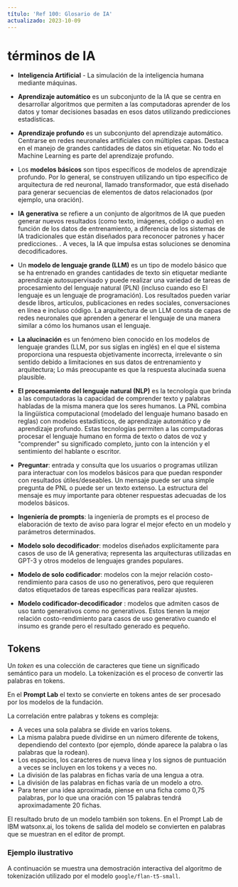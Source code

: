 ```yaml
---
título: 'Ref 100: Glosario de IA'
actualizado: 2023-10-09
---
```


# términos de IA

- **Inteligencia Artificial** - La simulación de la inteligencia humana mediante máquinas.

- **Aprendizaje automático** es un subconjunto de la IA que se centra en desarrollar algoritmos que permiten a las computadoras aprender de los datos y tomar decisiones basadas en esos datos utilizando predicciones estadísticas.

- **Aprendizaje profundo** es un subconjunto del aprendizaje automático. Centrarse en redes neuronales artificiales con múltiples capas. Destaca en el manejo de grandes cantidades de datos sin etiquetar. No todo el Machine Learning es parte del aprendizaje profundo.

- Los **modelos básicos** son tipos específicos de modelos de aprendizaje profundo. Por lo general, se construyen utilizando un tipo específico de arquitectura de red neuronal, llamado transformador, que está diseñado para generar secuencias de elementos de datos relacionados (por ejemplo, una oración).

- **IA generativa** se refiere a un conjunto de algoritmos de IA que pueden generar nuevos resultados (como texto, imágenes, código o audio) en función de los datos de entrenamiento, a diferencia de los sistemas de IA tradicionales que están diseñados para reconocer patrones y hacer predicciones. . A veces, la IA que impulsa estas soluciones se denomina decodificadores.

- Un **modelo de lenguaje grande (LLM)** es un tipo de modelo básico que se ha entrenado en grandes cantidades de texto sin etiquetar mediante aprendizaje autosupervisado y puede realizar una variedad de tareas de procesamiento del lenguaje natural (PLN) (incluso cuando eso El lenguaje es un lenguaje de programación). Los resultados pueden variar desde libros, artículos, publicaciones en redes sociales, conversaciones en línea e incluso código. La arquitectura de un LLM consta de capas de redes neuronales que aprenden a generar el lenguaje de una manera similar a cómo los humanos usan el lenguaje.

- **La alucinación** es un fenómeno bien conocido en los modelos de lenguaje grandes (LLM, por sus siglas en inglés) en el que el sistema proporciona una respuesta objetivamente incorrecta, irrelevante o sin sentido debido a limitaciones en sus datos de entrenamiento y arquitectura; Lo más preocupante es que la respuesta alucinada suena plausible.

- **El procesamiento del lenguaje natural (NLP)** es la tecnología que brinda a las computadoras la capacidad de comprender texto y palabras habladas de la misma manera que los seres humanos. La PNL combina la lingüística computacional (modelado del lenguaje humano basado en reglas) con modelos estadísticos, de aprendizaje automático y de aprendizaje profundo. Estas tecnologías permiten a las computadoras procesar el lenguaje humano en forma de texto o datos de voz y "comprender" su significado completo, junto con la intención y el sentimiento del hablante o escritor.

- **Preguntar**: entrada y consulta que los usuarios o programas utilizan para interactuar con los modelos básicos para que puedan responder con resultados útiles/deseables. Un mensaje puede ser una simple pregunta de PNL o puede ser un texto extenso. La estructura del mensaje es muy importante para obtener respuestas adecuadas de los modelos básicos.

- **Ingeniería de prompts**: la ingeniería de prompts es el proceso de elaboración de texto de aviso para lograr el mejor efecto en un modelo y parámetros determinados.

- **Modelo solo decodificador**: modelos diseñados explícitamente para casos de uso de IA generativa; representa las arquitecturas utilizadas en GPT-3 y otros modelos de lenguajes grandes populares.

- **Modelo de solo codificador**: modelos con la mejor relación costo-rendimiento para casos de uso no generativos, pero que requieren datos etiquetados de tareas específicas para realizar ajustes.

- **Modelo codificador-decodificador** : modelos que admiten casos de uso tanto generativos como no generativos. Estos tienen la mejor relación costo-rendimiento para casos de uso generativo cuando el insumo es grande pero el resultado generado es pequeño.

## Tokens

Un _token_ es una colección de caracteres que tiene un significado semántico para un modelo. La tokenización es el proceso de convertir las palabras en tokens.

En el **Prompt Lab** el texto se convierte en tokens antes de ser procesado por los modelos de la fundación.

La correlación entre palabras y tokens es compleja:

- A veces una sola palabra se divide en varios tokens.
- La misma palabra puede dividirse en un número diferente de tokens, dependiendo del contexto (por ejemplo, dónde aparece la palabra o las palabras que la rodean).
- Los espacios, los caracteres de nueva línea y los signos de puntuación a veces se incluyen en los tokens y a veces no.
- La división de las palabras en fichas varía de una lengua a otra.
- La división de las palabras en fichas varía de un modelo a otro.
- Para tener una idea aproximada, piense en una ficha como 0,75 palabras, por lo que una oración con 15 palabras tendrá aproximadamente 20 fichas.

El resultado bruto de un modelo también son tokens. En el Prompt Lab de IBM watsonx.ai, los tokens de salida del modelo se convierten en palabras que se muestran en el editor de prompt.

### Ejemplo ilustrativo

A continuación se muestra una demostración interactiva del algoritmo de tokenización utilizado por el modelo `google/flan-t5-small`.

<TokenizationApplet/>
